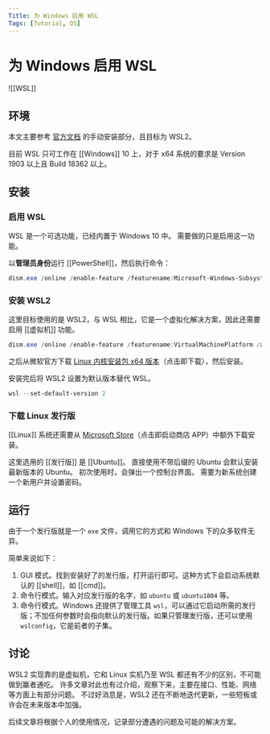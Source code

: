 ```yaml
---
Title: 为 Windows 启用 WSL
Tags: [Tutorial, OS]
---
```


# 为 Windows 启用 WSL

![[WSL]]

## 环境

本文主要参考 [官方文档](https://docs.microsoft.com/en-us/windows/wsl/install-win10) 的手动安装部分，且目标为 WSL2。

目前 WSL 只可工作在 [[Windows]] 10 上，对于 x64 系统的要求是 Version 1903 以上且 Build 18362 以上。

## 安装

### 启用 WSL

WSL 是一个可选功能，已经内置于 Windows 10 中。
需要做的只是启用这一功能。

以**管理员身份**运行 [[PowerShell]]，然后执行命令：

```PowerShell
dism.exe /online /enable-feature /featurename:Microsoft-Windows-Subsystem-Linux /all /norestart
```

### 安装 WSL2

这里目标使用的是 WSL2，与 WSL 相比，它是一个虚拟化解决方案，因此还需要启用 [[虚拟机]] 功能。

```PowerShell
dism.exe /online /enable-feature /featurename:VirtualMachinePlatform /all /norestart
```

之后从微软官方下载 [Linux 内核安装包 x64 版本](https://wslstorestorage.blob.core.windows.net/wslblob/wsl_update_x64.msi)（点击即下载），然后安装。

安装完后将 WSL2 设置为默认版本替代 WSL。

```PowerShell
wsl --set-default-version 2
```

### 下载 Linux 发行版

[[Linux]] 系统还需要从 [Microsoft Store](https://aka.ms/wslstore)（点击即启动商店 APP）中额外下载安装。

这里选用的 [[发行版]] 是 [[Ubuntu]]。
直接使用不带后缀的 Ubuntu 会默认安装最新版本的 Ubuntu。
初次使用时，会弹出一个控制台界面。
需要为新系统创建一个新用户并设置密码。

## 运行

由于一个发行版就是一个 `exe` 文件，调用它的方式和 Windows 下的众多软件无异。

简单来说如下：
1. GUI 模式。找到安装好了的发行版，打开运行即可。这种方式下会启动系统默认的 [[shell]]，如 [[cmd]]。
2. 命令行模式。输入对应发行版的名字，如 `ubuntu` 或 `ubuntu1804` 等。
3. 命令行模式。Windows 还提供了管理工具 `wsl`，可以通过它启动所需的发行版；不加任何参数时会指向默认的发行版。如果只管理发行版，还可以使用 `wslconfig`，它是前者的子集。

## 讨论

WSL2 实现靠的是虚拟机，它和 Linux 实机乃至 WSL 都还有不少的区别，不可能做到赢者通吃。
许多文章对此也有过介绍，观察下来，主要在接口、性能、网络等方面上有部分问题。
不过好消息是，WSL2 还在不断地迭代更新，一些短板或许会在未来版本中加强。

后续文章将根据个人的使用情况，记录部分遭遇的问题及可能的解决方案。